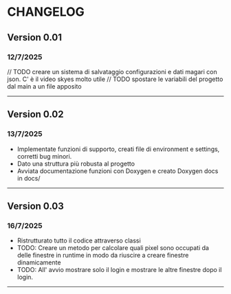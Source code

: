 # CHANGELOG

## Version 0.01

### 12/7/2025

// TODO creare un sistema di salvataggio configurazioni e dati magari con json. C' è il video skyes molto utile
// TODO spostare le variabili del progetto dal main a un file apposito

---

## Version 0.02

### 13/7/2025

- Implementate funzioni di supporto, creati file di environment e settings, corretti bug minori.
- Dato una struttura più robusta al progetto
- Avviata documentazione funzioni con Doxygen e creato Doxygen docs in docs/

---

## Version 0.03

### 16/7/2025

- Ristrutturato tutto il codice attraverso classi
- TODO: Creare un metodo per calcolare quali pixel sono occupati da delle finestre in runtime in modo da
  riuscire a creare finestre dinamicamente
- TODO: All' avvio mostrare solo il login e mostrare le altre finestre dopo il login.

---
